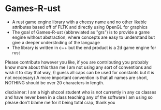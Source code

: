 # Games-R-ust


- A rust game engine library with a cheesy name and no other likable attributes based off of FLTK and directly using OpenGL for graphics
- The goal of Games-R-ust (abbreviated as "grs") is to provide a game engine without abstraction, where concepts are easy to understand but give a deeper understnding of the language
- The library is written in c++ but the end product is a 2d game engine for rust 




Please contribute however you like, if you are contributing you probably know more about this than me
I am not using any sort of conventions and wish it to stay that way, (I guess all caps can be used for constants but it is not neccesary)
A more important convention is that all names are short, NOTHING should be over 20 characters in length.



disclaimer:
I am a high shcool student who is not currently in any cs classes and have never been in a class teaching any of the software I am using so please don't blame me for it being total crap, thank you
